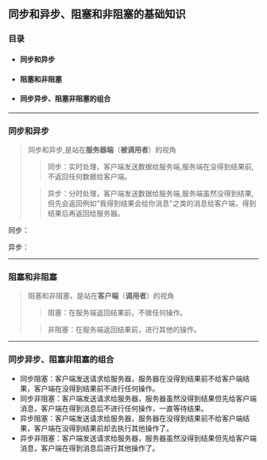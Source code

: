 ## 同步和异步、阻塞和非阻塞的基础知识

### 目录

- #### 同步和异步

- #### 阻塞和非阻塞

- #### 同步异步、阻塞非阻塞的组合

------

### 同步和异步

>同步和异步,是站在**服务器端**（**被调用者**）的视角
>
>>同步：实时处理，客户端发送数据给服务端,服务端在没得到结果前,不返回任何数据给客户端。
>
>>异步：分时处理，客户端发送数据给服务端,服务端虽然没得到结果,但先会返回例如"我得到结果会给你消息"之类的消息给客户端，得到结果后再返回给服务器。

同步：



异步：



------

### 阻塞和非阻塞

>阻塞和非阻塞，是站在**客户端**（**调用者**）的视角
>
>> 阻塞：在服务端返回结果前，不做任何操作。
>
>> 非阻塞：在服务端返回结果前，进行其他的操作。

------

### 同步异步、阻塞非阻塞的组合

- 同步阻塞：客户端发送请求给服务器，服务器在没得到结果前不给客户端结果，客户端在没得到结果前不进行任何操作。
- 同步非阻塞：客户端发送请求给服务器，服务器虽然没得到结果但先给客户端消息，客户端在得到消息后不进行任何操作，一直等待结果。
- 异步阻塞：客户端发送请求给服务器，服务器在没得到结果前不给客户端结果，客户端在没得到结果前却去执行其他操作了。
- 异步非阻塞：客户端发送请求给服务器，服务器虽然没得到结果但先给客户端消息，客户端在得到消息后进行其他操作了。